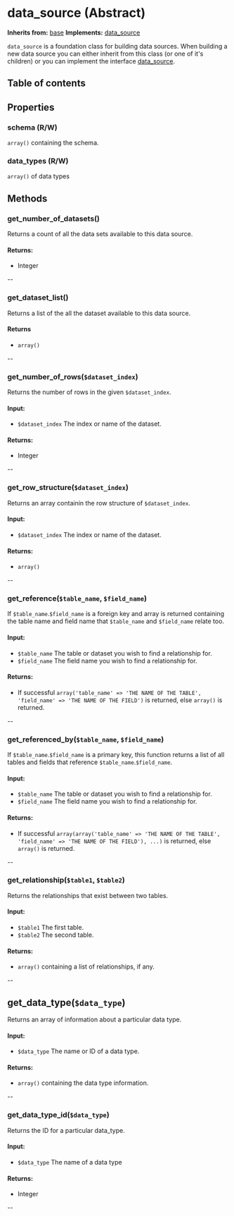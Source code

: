 # data_source (Abstract)
**Inherits from:** [base](/docs/classes/base.md)
**Implements:** [data_source](/docs/interfaces/data_source.md)

`data_source` is a foundation class for building data sources. When building a new data source you can either inherit from this class (or one of it's children) or you can implement the interface [data_source](/docs/interfaces/data_source.md).

## Table of contents

## Properties
### schema (R/W)
`array()` containing the schema.

### data_types (R/W)
`array()` of data types


## Methods
### get_number_of_datasets()
Returns a count of all the data sets available to this data source.

#### Returns:
- Integer

--

### get_dataset_list()
Returns a list of the all the dataset available to this data source.

#### Returns
- `array()`

--

### get_number_of_rows(`$dataset_index`)
Returns the number of rows in the given `$dataset_index`.

#### Input:
- `$dataset_index` The index or name of the dataset.

#### Returns:
- Integer

--

### get_row_structure(`$dataset_index`)
Returns an array containin the row structure of `$dataset_index`.

#### Input:
- `$dataset_index` The index or name of the dataset.

#### Returns:
- `array()`

--

### get_reference(`$table_name`, `$field_name`)
If `$table_name`.`$field_name` is a foreign key and array is returned containing the table name and field name that `$table_name` and `$field_name` relate too.

#### Input:
- `$table_name` The table or dataset you wish to find a relationship for.
- `$field_name` The field name you wish to find a relationship for.

#### Returns:
- If successful `array('table_name' => 'THE NAME OF THE TABLE', 'field_name' => 'THE NAME OF THE FIELD')` is returned, else `array()` is returned.

--

### get_referenced_by(`$table_name`, `$field_name`)
If `$table_name`.`$field_name` is a primary key, this function returns a list of all tables and fields that reference `$table_name`.`$field_name`.

#### Input:
- `$table_name` The table or dataset you wish to find a relationship for.
- `$field_name` The field name you wish to find a relationship for.

#### Returns:
- If successful `array(array('table_name' => 'THE NAME OF THE TABLE', 'field_name' => 'THE NAME OF THE FIELD'), ...)` is returned, else `array()` is returned.

--

### get_relationship(`$table1`, `$table2`)
Returns the relationships that exist between two tables.

#### Input:
- `$table1` The first table.
- `$table2` The second table.

#### Returns:
- `array()` containing a list of relationships, if any.

--

## get_data_type(`$data_type`)
Returns an array of information about a particular data type.

#### Input:
- `$data_type` The name or ID of a data type.

#### Returns:
- `array()` containing the data type information.

--

### get_data_type_id(`$data_type`)
Returns the ID for a particular data_type.

#### Input:
- `$data_type` The name of a data type

#### Returns:
- Integer

--

